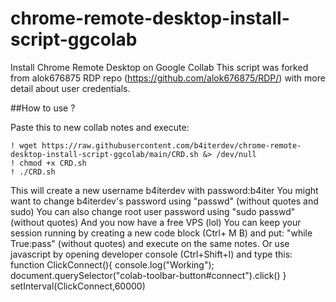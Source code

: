 # chrome-remote-desktop-install-script-ggcolab
Install Chrome Remote Desktop on Google Collab 
This script was forked from alok676875 RDP repo (https://github.com/alok676875/RDP/) with more detail about user credentials.

##How to use ?

Paste this to new collab notes and execute:
```
! wget https://raw.githubusercontent.com/b4iterdev/chrome-remote-desktop-install-script-ggcolab/main/CRD.sh &> /dev/null
! chmod +x CRD.sh
! ./CRD.sh
```
This will create a new username b4iterdev with password:b4iter
You might want to change b4iterdev's password using "passwd" (without quotes and sudo)
You can also change root user password using "sudo passwd" (without quotes)
And you now have a free VPS (lol)
You can keep your session running by creating a new code block (Ctrl+ M B) and put: "while True:pass" (without quotes) and execute on the same notes.
Or use javascript by opening developer console (Ctrl+Shift+I) and type this:
function ClickConnect(){
    console.log("Working"); 
    document.querySelector("colab-toolbar-button#connect").click() 
}
setInterval(ClickConnect,60000)
